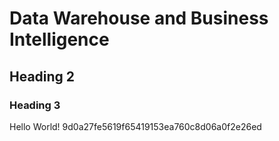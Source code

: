 # Data Warehouse and Business Intelligence

## Heading 2

### Heading 3

Hello World! 9d0a27fe5619f65419153ea760c8d06a0f2e26ed